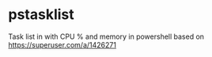 # pstasklist
Task list in  with CPU % and memory in powershell based on https://superuser.com/a/1426271
